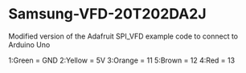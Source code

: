 # Samsung-VFD-20T202DA2J
Modified version of the Adafruit SPI_VFD example code to connect to Arduino Uno


1:Green = GND
2:Yellow = 5V
3:Orange = 11
5:Brown = 12
4:Red = 13
